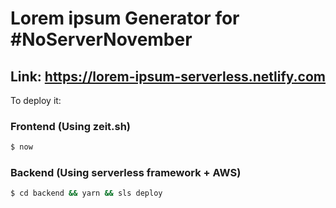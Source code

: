 # Lorem ipsum Generator for #NoServerNovember

## Link: https://lorem-ipsum-serverless.netlify.com

To deploy it:

### Frontend (Using zeit.sh)

```bash
$ now
```

### Backend (Using serverless framework + AWS)

```bash
$ cd backend && yarn && sls deploy
```

